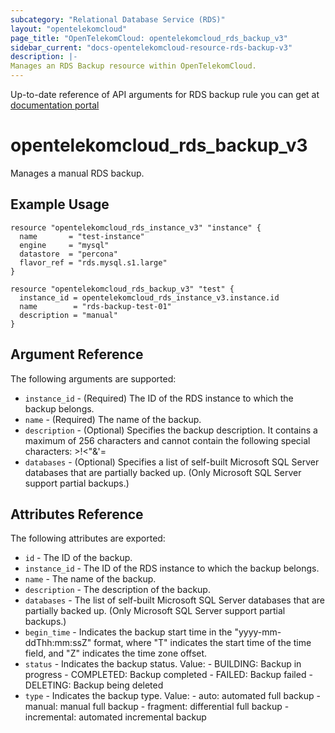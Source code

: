 ```yaml
---
subcategory: "Relational Database Service (RDS)"
layout: "opentelekomcloud"
page_title: "OpenTelekomCloud: opentelekomcloud_rds_backup_v3"
sidebar_current: "docs-opentelekomcloud-resource-rds-backup-v3"
description: |-
Manages an RDS Backup resource within OpenTelekomCloud.
---
```


Up-to-date reference of API arguments for RDS backup rule you can get at
[documentation portal](https://docs.otc.t-systems.com/relational-database-service/api-ref/api_v3_recommended/backup_and_restoration)

# opentelekomcloud_rds_backup_v3

Manages a manual RDS backup.

## Example Usage

```hcl
resource "opentelekomcloud_rds_instance_v3" "instance" {
  name       = "test-instance"
  engine     = "mysql"
  datastore  = "percona"
  flavor_ref = "rds.mysql.s1.large"
}

resource "opentelekomcloud_rds_backup_v3" "test" {
  instance_id = opentelekomcloud_rds_instance_v3.instance.id
  name        = "rds-backup-test-01"
  description = "manual"
}
```

## Argument Reference
The following arguments are supported:

* `instance_id` - (Required) The ID of the RDS instance to which the backup belongs.
* `name` - (Required) The name of the backup.
* `description` - (Optional) Specifies the backup description.
                  It contains a maximum of 256 characters and cannot contain the following special characters: >!<"&'=
* `databases` - (Optional) Specifies a list of self-built Microsoft SQL Server databases that are partially backed up.
                (Only Microsoft SQL Server support partial backups.)

## Attributes Reference
The following attributes are exported:

* `id` - The ID of the backup.
* `instance_id` - The ID of the RDS instance to which the backup belongs.
* `name` - The name of the backup.
* `description` - The description of the backup.
* `databases` - The list of self-built Microsoft SQL Server databases that are partially backed up.
                (Only Microsoft SQL Server support partial backups.)
* `begin_time` - Indicates the backup start time in the "yyyy-mm-ddThh:mm:ssZ" format,
                 where "T" indicates the start time of the time field, and "Z" indicates the time zone offset.
* `status` - Indicates the backup status. Value:
             - BUILDING: Backup in progress
             - COMPLETED: Backup completed
             - FAILED: Backup failed
             - DELETING: Backup being deleted
* `type` - Indicates the backup type. Value:
           - auto: automated full backup
           - manual: manual full backup
           - fragment: differential full backup
           - incremental: automated incremental backup
